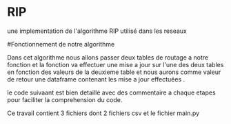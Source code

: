 # RIP
une implementation de l'algorithme RIP utilisé dans les reseaux

#Fonctionnement de notre algorithme 

Dans cet algorithme nous allons passer deux  tables de routage  a notre fonction et la fonction va effectuer une mise a jour sur 
l'une des deux tables en fonction des valeurs de la deuxieme table  et nous aurons comme valeur de retour une dataframe
contenant les mise a jour effectuées .

le code suivaant est bien detaillé avec des commentaire a chaque etapes pour faciliter la comprehension du code.

Ce travail contient 3 fichiers dont 2 fichiers csv  et le fichier main.py

